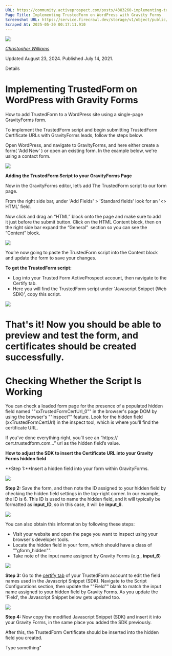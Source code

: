 ```yaml
---
URL: https://community.activeprospect.com/posts/4383260-implementing-trustedform-on-wordpress-with-gravityforms
Page Title: Implementing TrustedForm on WordPress with Gravity Forms
Screenshot URL: https://service.firecrawl.dev/storage/v1/object/public/media/screenshot-1fcbffd3-abf0-47ec-aed4-b1e6d42ba087.png
Scraped At: 2025-05-30 00:17:11.910
---
```


[![](https://content2.bloomfire.com/avatars/users/1405246/thumb/thumbnail.png?f=1620827893&Expires=1748567764&Signature=k2EnCRpiTRmRjLWA5M8R7-Q~ePGyjTegalEZr1l2l~eMY7xFC2FmIo-9OVSnDVpY--Mbi82MQMtP34UG13foga8dMzBCQXPMx9xZ6rTZuOwK4GntN5kl6ltaJW5O5hfTxErw7QwuwLQQFZMhZXzzoxPST5FL4ufGvdNExAJJnrRC0j73E2QDrOgs~ZI-UT83wHw8JAC3dI4sJywxG-Sz8cB8e1bez~Lkv58sV9LFMjjG0AEtHKl9lnpZ18yXsHxZBPQHp93RW96Xf4nR3shGoGD54gzpAp0Fi~UM5eF4kPQBsi-BnI~SwbfUI1KMOXLzmlqBFq7S~atB-d8kmcDaXQ__&Key-Pair-Id=APKAIDFCFZ2UHE5LPIUA)](https://community.activeprospect.com/memberships/7846678-christopher-williams)

[_Christopher Williams_](https://community.activeprospect.com/memberships/7846678-christopher-williams)

Updated August 23, 2024. Published July 14, 2021.

Details

# Implementing TrustedForm on WordPress with Gravity Forms

How to add TrustedForm to a WordPress site using a single-page GravityForms form.

To implement the TrustedForm script and begin submitting TrustedForm Certificate URLs with GravityForms leads, follow the steps below.

Open WordPress, and navigate to GravityForms, and here either create a form( 'Add New' ) or open an existing form. In the example below, we're using a contact form.

![](https://content3.bloomfire.com/thumbnails/contents/004/211/234/original.png?f=1709596693&Expires=1748567804&Signature=tstht7feL~JPTQpahMQDZf4TrCbCQvmFgPYTh2aIbr55IJ8yMrriSfzr9IrqOrzksYE69pwrb8fjFeGtlI8b~HrXuy74xn77kCzT4mNsKgpdGBS3Y1ETUXuwBZP3Lk2iXJfzebM9wq4T8sHLNPHOaqIsN42WJ66fmeJYxkqNTUlT0u~btVnn8TuTW~21jiWz0vpj~RZjLHWHcPC~xukEBWNM63~k7qW3wy2uE7gyRcpIhCZl6dDsb9D6ECg8AXS~nNrduNnzLiezxI0LItgIJbv5ATRvqiYoAa43YNzUqWFzxyvvlwl5yz3i1pxKBstaAqTUm3NHn-QdpvGZpLHMRw__&Key-Pair-Id=APKAIDFCFZ2UHE5LPIUA)

**Adding the TrustedForm Script to your GravityForms Page**

Now in the GravityForms editor, let’s add The TrustedForm script to our form page.

From the right side bar, under 'Add Fields' > 'Standard fields' look for an '<> HTML' field.

Now click and drag an “HTML” block onto the page and make sure to add it just before the submit button. Click on the HTML Content block, then on the right side bar expand the “General”  section so you can see the “Content” block.

![](https://content3.bloomfire.com/thumbnails/contents/004/211/245/original.png?f=1709598018&Expires=1748567804&Signature=ZmytSCkHHY8bx7wo8MdZkc67lKmecOrqkSLTslN6i5F0jh1Gd2JI2ZWy0Ym7CN~S9w4mC9FrmoxkWDfIyMQ3mou3L8qz4Qaw~rh2OxF5pDEF3Sst98wL4tmmwAWoVXHUDv7RTMS~P3Ukej0mvxJhjrf7qD-xGcKBex8dcfEWzeiYf8HyDp1lgO7qqJgkcS9P9H6rsn9y2YQGF95-JPh4IO1~50ZGnO4c9fRK9lZW3r6aB~5O6kNNPWVnjvHHlGaB~HKWookEMO9iftifxEG7sIlNsA1ZcHzE4EJB5wi8b9RNZ3AQkawPEHR2LA4pgW9eRRbyId2H1JwWNJ-KHlWDYw__&Key-Pair-Id=APKAIDFCFZ2UHE5LPIUA)

You’re now going to paste the TrustedForm script into the Content block and update the form to save your changes.

**To get the TrustedForm script:**

- Log into your Trusted Form ActiveProspect account, then navigate to the Certify tab.
- Here you will find the TrustedForm script under 'Javascript Snippet (Web SDK)', copy this script.

![](https://content1.bloomfire.com/thumbnails/contents/004/211/247/original.png?f=1709598130&Expires=1748567804&Signature=GnKTQJzyHKGVvQOPHhrpz1vnG6aFDZxGcf0F4YnEgKr8014xBALxRCGMBW33XMp4P07NpY4-ML6cUdOubUVh58aipRjWURX~NsRA9xSFwMQquy3335d1wbomDOwguy9sDys44fSPyuRj-rXfBxmrPkvUiuIlAGK0koRNNyfX~Tat6SkHtzo4~STNhuR9MyZobu0x3Dqe5ODtWHkCRueJhTP-M7IPWGD~xG9AoJKh9pgR-Fj1o4a8VH7r11O895kZVr70fSwEnuu136lvTNSJRI95LzUE~G0CGZi4ifmJ5uLbcWD5f-xp4l33~kbf3ehhtFfi8Y9kd5HdemOWrwGkjA__&Key-Pair-Id=APKAIDFCFZ2UHE5LPIUA)

# That's it! Now you should be able to preview and test the form, and certificates should be created successfully.

# Checking Whether the Script Is Working

You can check a loaded form page for the presence of a populated hidden field named ""xxTrustedFormCertUrl\_0"" in the browser's page DOM by using the browser's ""inspect"" feature. Look for the hidden field (xxTrustedFormCertUrl) in the inspect tool, which is where you'll find the certificate URL.

If you’ve done everything right, you’ll see an “https:// cert.trustedform.com…” url as the hidden field’s value.

**How to adjust the SDK to insert the Certificate URL into your Gravity Forms hidden field**

**Step 1:**Insert a hidden field into your form within GravityForms.

![](https://content2.bloomfire.com/thumbnails/contents/004/454/348/original.png?f=1724438084&Expires=1748567804&Signature=EdR75pH38q6Ggag5BwhT-z~~X5XEE2Omblct0yazq3yWVtqcmSJq4iGwaoq5EPzcjly5sifR5krTI1CPR9SVl4MzViOBUEy~tsDeiWj71G-95cwXesd4QD13eb43I5nklPP0E9UO0wNp3e0WTxKoI5Hxz~DxPSPcNBnKBOgclm5MWANrO~Nz5QohZJyVFmWblwXMe3CmJUXR4HeG~KRwqVSYCD2XizxqA2jU53H0KVHlSn-aVIsdKf9JpKMz5rqe9OvCc7j8qEiEdqiCvZxbgJz7AGW9QSxL~ufP8EsRkex1tyWn0~ivNeNVY5DXHXcEtJ-3YpV-PxAqBMQrCod-CQ__&Key-Pair-Id=APKAIDFCFZ2UHE5LPIUA)

**Step 2:** Save the form, and then note the ID assigned to your hidden field by checking the hidden field settings in the top-right corner. In our example, the ID is 6. This ID is used to name the hidden field, and it will typically be formatted as **input\_ID**, so in this case, it will be **input\_6**.

![](https://content0.bloomfire.com/thumbnails/contents/004/454/355/original.png?f=1724438220&Expires=1748567804&Signature=cr-OQesSLlKaluagmt2thW-mFzYUb7K9cyOlV4PUnZiSinZzPidKKLC7lj8a8KzwcPQsstcoUhXkGnuz8aXjTVeOxfIts-Y65tfsAn5c5tdrv4CG9g9UjN~nUkYdI16wgMMFeaiLfi04xKf92XEFIX8oH391mBVFMoGdlfHniD0010CruJcb9m3Rkx55-MHKZtly95146H6E3sFWHssRY7q1AzelmoKR00FgsUemrwFqhLpYkuS99-Q8HxhHef3G8tE3CLW7vqmmMj-FVSQ6U7E4Z7eVJySMAwDz~vdpw~5Z6ZZgk02uHUt08pMuVcxghyxf4tSVgt~6RkzpCLhP~Q__&Key-Pair-Id=APKAIDFCFZ2UHE5LPIUA)

You can also obtain this information by following these steps:

- Visit your website and open the page you want to inspect using your browser's developer tools.
- Locate the hidden field in your form, which should have a class of ""gform\_hidden"".
- Take note of the input name assigned by Gravity Forms (e.g., **input\_6**)

![](https://content3.bloomfire.com/thumbnails/contents/004/454/411/original.png?f=1724439260&Expires=1748567804&Signature=GHVpXYtmCrBHRZqgFQg~~Uk5j9Nvbkc6Ut2l~9LMad-tgUxVkc23jRn4HBTxlLqtB1Vya5TI2TIDqWISeR0UiY-rloT-1sugVGEBFW5ktrbFSCBjha~KyXkC8pUIeKRTab5a0DyA6rDepjCadgsM-DG299WM55wY6VxfqYzwlBsGhXUFIcqvkiKaA3TPFcAvaWbpC1we13nWkQMRwcBXA4IB-bS5Fx6HaT8wlwktBoMy0Iao4ecsTiN9KRD~yndm5GxAiBa4V~ZI7SjoPWEyU42Eo1htwZopHvNxfnDb~IGkGzL9a9-x108zD1gQnF2hnad5rjWdAZCWn64RYrccEg__&Key-Pair-Id=APKAIDFCFZ2UHE5LPIUA)

**Step 3:** Go to the [certify tab](https://app.trustedform.com/certificates/issue?__hstc=41051389.b94d25e7fa675c1dd50cabd5b15b9252.1748564224459.1748564224459.1748564224459.1&__hssc=41051389.1.1748564224459&__hsfp=3707738794) of your TrustedForm account to edit the field names used in the Javascript Snippet (SDK). Navigate to the Script Configurations section, then update the ""Field"" blank to match the input name assigned to your hidden field by Gravity Forms. As you update the 'Field', the Javascript Snippet below gets updated too.

![](https://content1.bloomfire.com/thumbnails/contents/004/454/419/original.png?f=1724439525&Expires=1748567804&Signature=bbFeX7CfGa1zd~mF4rkrun2xef8A1nEq8Z0TMbTXr8bVUWfIBRLdfKiF7zmVYtTySDNrtzIdhddq~0XN46sPmxpLOkkwKPXhag8MXcvILOdkOBVbrqBctKf37qdfiHFCnDXeX7fxjp6lU6GWbgHfBP06SsyPs2uJqDtkjWrZTagtdrAM7GOjD6Rn7HtmF6kmChpvQbu9YWupq53JJlHHe4u-MHcYqGZ6-4P57yhwsgUvCNa3BBNC1X5BXzUc63yBYkZQRiEYJzzCgcrOiuOEUeocHAYe-aMYy9MwTnNtSn7nhi0REQdbWvI-AIzx3T2eYTdJpwHxSZE8tkhQ4Fr9vg__&Key-Pair-Id=APKAIDFCFZ2UHE5LPIUA)

**Step 4:** Now copy the modified Javascript Snippet (SDK) and insert it into your Gravity Forms, in the same place you added the SDK previously.

After this, the TrustedForm Certificate should be inserted into the hidden field you created.

Type something"

